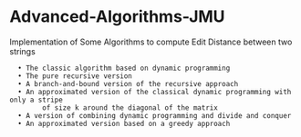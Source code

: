 # Advanced-Algorithms-JMU
Implementation of Some Algorithms to compute Edit Distance between two strings


      • The classic algorithm based on dynamic programming 
      • The pure recursive version 
      • A branch-and-bound version of the recursive approach 
      • An approximated version of the classical dynamic programming with only a stripe 
            of size k around the diagonal of the matrix
      • A version of combining dynamic programming and divide and conquer 
      • An approximated version based on a greedy approach 

